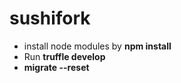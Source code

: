 # sushifork
- install node modules by **npm install**
- Run **truffle develop**
- **migrate --reset**
